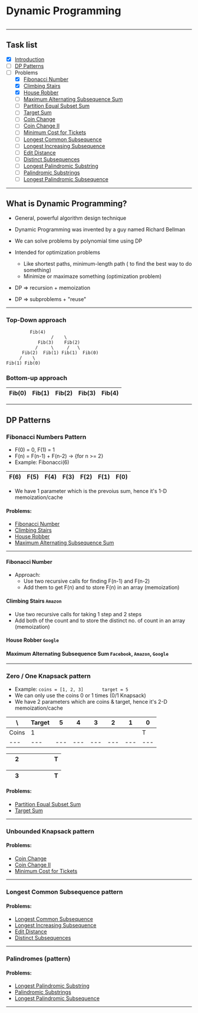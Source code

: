 # Dynamic Programming

<p>
<img src="">
</p>

<hr />

## Task list

- [x] [Introduction](#what-is-dynamic-programming)
- [ ] [DP Patterns](#DP-patterns)
- [ ] Problems
	- [x] [Fibonacci Number](https://leetcode.com/problems/fibonacci-number/)
	- [x] [Climbing Stairs](https://leetcode.com/problems/climbing-stairs/)
	- [x] [House Robber](https://leetcode.com/problems/house-robber/)
	- [ ] [Maximum Alternating Subsequence Sum](https://leetcode.com/problems/maximum-alternating-subsequence-sum/) 
	- [ ] [Partition Equal Subset Sum](https://leetcode.com/problems/partition-equal-subset-sum/)
	- [ ] [Target Sum](https://leetcode.com/problems/target-sum/)
	- [ ] [Coin Change](https://leetcode.com/problems/coin-change/)
	- [ ] [Coin Change II](https://leetcode.com/problems/coin-change-2/)
	- [ ] [Minimum Cost for Tickets](https://leetcode.com/problems/minimum-cost-for-tickets/)
	- [ ] [Longest Common Subsequence](https://leetcode.com/problems/longest-common-subsequence/)
	- [ ] [Longest Increasing Subsequence](https://leetcode.com/problems/longest-increasing-subsequence/)
	- [ ] [Edit Distance](https://leetcode.com/problems/edit-distance/)
	- [ ] [Distinct Subsequences](https://leetcode.com/problems/distinct-subsequences/)
	- [ ] [Longest Palindromic Substring](https://leetcode.com/problems/longest-palindromic-substring)
	- [ ] [Palindromic Substrings](https://leetcode.com/problems/palindromic-substrings/)
	- [ ] [Longest Palindromic Subsequence](https://leetcode.com/problems/longest-palindromic-subsequence/)

---


## What is Dynamic Programming?

- General, powerful algorithm design technique
- Dynamic Programming was invented by a guy named Richard Bellman
- We can solve problems by polynomial time using DP
- Intended for optimization problems
	- Like shortest paths, minimum-length path ( to find the best way to do something)
	- Minimize or maximaze something (optimization problem)


- DP => recursion + memoization
- DP => subproblems + "reuse"


---

### Top-Down approach

		     Fib(4)
                     /    \
                Fib(3)    Fib(2)
               /     \     /   \
          Fib(2)  Fib(1) Fib(1)  Fib(0)
         /    \
    Fib(1) Fib(0)


### Bottom-up approach

| Fib(0) | Fib(1) | Fib(2) | Fib(3) | Fib(4) |
| ---    | ---    | ---    | ---    | ---    |


---


## DP Patterns

### Fibonacci Numbers Pattern

- F(0) = 0, F(1) = 1
- F(n) = F(n-1) + F(n-2) -> {for n >= 2}
- Example: Fibonacci(6)

| F(6) | F(5) | F(4) | F(3) | F(2) | F(1) | F(0) |
| ---  | ---  | ---  | ---  | ---  | ---  | ---  |

- We have 1 parameter which is the prevoius sum, hence it's 1-D memoization/cache

#### Problems:
- [Fibonacci Number](https://leetcode.com/problems/fibonacci-number/)
- [Climbing Stairs](https://leetcode.com/problems/climbing-stairs/)
- [House Robber](https://leetcode.com/problems/house-robber/)
- [Maximum Alternating Subsequence Sum](https://leetcode.com/problems/maximum-alternating-subsequence-sum/)


---


#### Fibonacci Number

- Approach:
	- Use two recursive calls for finding F(n-1) and F(n-2)
	- Add them to get F(n) and to store F(n) in an array (memoization)


#### Climbing Stairs `Amazon`

- Use two recursive calls for taking 1 step and 2 steps
- Add both of the count and to store the distinct no. of count in an array (memoization)


#### House Robber `Google`



#### Maximum Alternating Subsequence Sum `Facebook`, `Amazon`, `Google`



---


### Zero / One Knapsack pattern

- Example: `coins = [1, 2, 3]		target = 5`
- We can only use the coins 0 or 1 times (0/1 Knapsack)
- We have 2 parameters which are coins & target, hence it's 2-D memoization/cache

| \ | Target | 5 | 4 | 3 | 2 | 1 | 0 |
| --- | --- | --- | --- | --- | --- | --- | --- |
| Coins | 1 |  |  |  |  |  | T |
| --- | --- | --- | --- | --- | --- | --- | --- |

| | 2 |  |  |  |  |  | T |
| --- | --- | --- | --- | --- | --- | --- | --- |

| | 3 |  |  |  |  |  | T |
| --- | --- | --- | --- | --- | --- | --- | --- |

#### Problems:

- [Partition Equal Subset Sum](https://leetcode.com/problems/partition-equal-subset-sum/)
- [Target Sum](https://leetcode.com/problems/target-sum/)

---


### Unbounded Knapsack pattern

#### Problems:

- [Coin Change](https://leetcode.com/problems/coin-change/)
- [Coin Change II](https://leetcode.com/problems/coin-change-2/)
- [Minimum Cost for Tickets](https://leetcode.com/problems/minimum-cost-for-tickets/)

---


### Longest Common Subsequence pattern

#### Problems:

- [Longest Common Subsequence](https://leetcode.com/problems/longest-common-subsequence/)
- [Longest Increasing Subsequence](https://leetcode.com/problems/longest-increasing-subsequence/)
- [Edit Distance](https://leetcode.com/problems/edit-distance/)
- [Distinct Subsequences](https://leetcode.com/problems/distinct-subsequences/)

---


### Palindromes (pattern)

#### Problems:

- [Longest Palindromic Substring](https://leetcode.com/problems/longest-palindromic-substring)
- [Palindromic Substrings](https://leetcode.com/problems/palindromic-substrings/)
- [Longest Palindromic Subsequence](https://leetcode.com/problems/longest-palindromic-subsequence/)

---